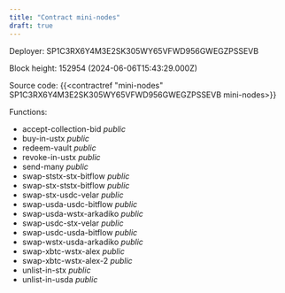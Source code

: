 ```yaml
---
title: "Contract mini-nodes"
draft: true
---
```

Deployer: SP1C3RX6Y4M3E2SK305WY65VFWD956GWEGZPSSEVB


 



Block height: 152954 (2024-06-06T15:43:29.000Z)

Source code: {{<contractref "mini-nodes" SP1C3RX6Y4M3E2SK305WY65VFWD956GWEGZPSSEVB mini-nodes>}}

Functions:

* accept-collection-bid _public_
* buy-in-ustx _public_
* redeem-vault _public_
* revoke-in-ustx _public_
* send-many _public_
* swap-ststx-stx-bitflow _public_
* swap-stx-ststx-bitflow _public_
* swap-stx-usdc-velar _public_
* swap-usda-usdc-bitflow _public_
* swap-usda-wstx-arkadiko _public_
* swap-usdc-stx-velar _public_
* swap-usdc-usda-bitflow _public_
* swap-wstx-usda-arkadiko _public_
* swap-xbtc-wstx-alex _public_
* swap-xbtc-wstx-alex-2 _public_
* unlist-in-stx _public_
* unlist-in-usda _public_
